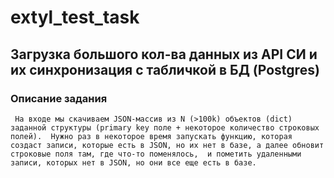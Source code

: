 # extyl_test_task

## Загрузка большого кол-ва данных из API СИ и их синхронизация с табличкой в БД (Postgres)
### Описание задания

` 
На входе мы скачиваем JSON-массив из N (>100k) объектов (dict) заданной структуры (primary key поле + некоторое количество строковых полей). 
Нужно раз в некоторое время запускать функцию, которая создаст записи, которые есть в JSON, но их нет в базе, а далее обновит строковые поля там, где что-то поменялось, 
и пометить удаленными записи, которых нет в JSON, но они все еще есть в базе.
`
